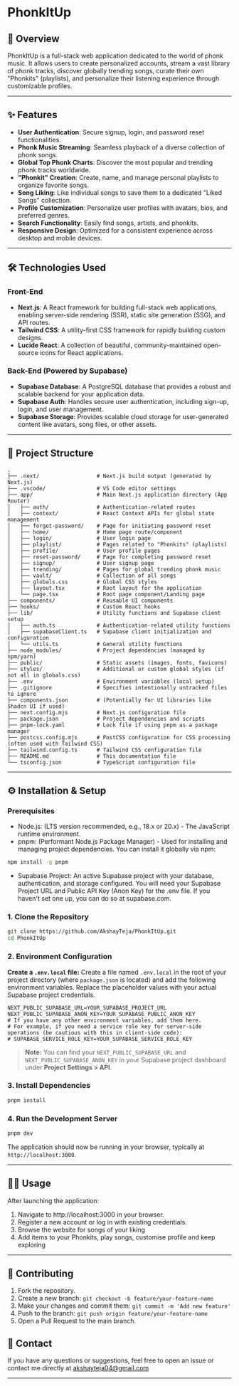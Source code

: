# PhonkItUp

## 🚀 Overview

PhonkItUp is a full-stack web application dedicated to the world of phonk music. It allows users to create personalized accounts, stream a vast library of phonk tracks, discover globally trending songs, curate their own "Phonkits" (playlists), and personalize their listening experience through customizable profiles.

---

## ✨ Features
- **User Authentication**: Secure signup, login, and password reset functionalities.
- **Phonk Music Streaming**: Seamless playback of a diverse collection of phonk songs.
- **Global Top Phonk Charts**: Discover the most popular and trending phonk tracks worldwide.
- **"Phonkit" Creation**: Create, name, and manage personal playlists to organize favorite songs.
- **Song Liking**: Like individual songs to save them to a dedicated "Liked Songs" collection.
- **Profile Customization**: Personalize user profiles with avatars, bios, and preferred genres.
- **Search Functionality**: Easily find songs, artists, and phonkits.
- **Responsive Design**: Optimized for a consistent experience across desktop and mobile devices.
---

## 🛠️ Technologies Used

### Front-End
- **Next.js**: A React framework for building full-stack web applications, enabling server-side rendering (SSR), static site generation (SSG), and API routes.
- **Tailwind CSS**: A utility-first CSS framework for rapidly building custom designs.
- **Lucide React**: A collection of beautiful, community-maintained open-source icons for React applications.
### Back-End (Powered by Supabase)
- **Supabase Database**: A PostgreSQL database that provides a robust and scalable backend for your application data.
- **Supabase Auth**: Handles secure user authentication, including sign-up, login, and user management.
- **Supabase Storage**: Provides scalable cloud storage for user-generated content like avatars, song files, or other assets.
---

## 📂 Project Structure

```
.
├── .next/                  # Next.js build output (generated by Next.js)
├── .vscode/                # VS Code editor settings
├── app/                    # Main Next.js application directory (App Router)
│   ├── auth/               # Authentication-related routes
│   ├── context/            # React Context APIs for global state management
│   ├── forgot-password/    # Page for initiating password reset
│   ├── home/               # Home page route/component
│   ├── login/              # User login page
│   ├── playlist/           # Pages related to "Phonkits" (playlists)
│   ├── profile/            # User profile pages
│   ├── reset-password/     # Page for completing password reset
│   ├── signup/             # User signup page
│   ├── trending/           # Pages for global trending phonk music
│   ├── vault/              # Collection of all songs
│   ├── globals.css         # Global CSS styles
│   ├── layout.tsx          # Root layout for the application
│   └── page.tsx            # Root page component/Landing page
├── components/             # Reusable UI components
├── hooks/                  # Custom React hooks
├── lib/                    # Utility functions and Supabase client setup
│   ├── auth.ts             # Authentication-related utility functions
│   ├── supabaseClient.ts   # Supabase client initialization and configuration
│   └── utils.ts            # General utility functions
├── node_modules/           # Project dependencies (managed by npm/yarn)
├── public/                 # Static assets (images, fonts, favicons)
├── styles/                 # Additional or custom global styles (if not all in globals.css)
├── .env                    # Environment variables (local setup)
├── .gitignore              # Specifies intentionally untracked files to ignore
├── components.json         # (Potentially for UI libraries like Shadcn UI if used)
├── next.config.mjs         # Next.js configuration file
├── package.json            # Project dependencies and scripts
├── pnpm-lock.yaml          # Lock file if using pnpm as a package manager
├── postcss.config.mjs      # PostCSS configuration for CSS processing (often used with Tailwind CSS)
├── tailwind.config.ts      # Tailwind CSS configuration file
├── README.md               # This documentation file
└── tsconfig.json           # TypeScript configuration file
```
---
## ⚙️ Installation & Setup

### Prerequisites

- Node.js: (LTS version recommended, e.g., 18.x or 20.x) - The JavaScript runtime environment.
- pnpm: (Performant Node.js Package Manager) - Used for installing and managing project dependencies. You can install it globally via npm:
```bash
npm install -g pnpm
```
- Supabase Project: An active Supabase project with your database, authentication, and storage configured. You will need your Supabase Project URL and Public API Key (Anon Key) for the .env file. If you haven't set one up, you can do so at supabase.com.

### 1. Clone the Repository

```bash
git clone https://github.com/AkshayTeja/PhonkItUp.git
cd PhonkItUp
```

### 2. Environment Configuration

**Create a `.env.local` file:** Create a file named `.env.local` in the root of your project directory (where `package.json` is located) and add the following environment variables. Replace the placeholder values with your actual Supabase project credentials.

```env
NEXT_PUBLIC_SUPABASE_URL=YOUR_SUPABASE_PROJECT_URL
NEXT_PUBLIC_SUPABASE_ANON_KEY=YOUR_SUPABASE_PUBLIC_ANON_KEY
# If you have any other environment variables, add them here.
# For example, if you need a service role key for server-side operations (be cautious with this in client-side code):
# SUPABASE_SERVICE_ROLE_KEY=YOUR_SUPABASE_SERVICE_ROLE_KEY
```

> **Note:** You can find your `NEXT_PUBLIC_SUPABASE_URL` and `NEXT_PUBLIC_SUPABASE_ANON_KEY` in your Supabase project dashboard under **Project Settings > API**.

### 3. Install Dependencies

```bash
pnpm install
```

### 4. Run the Development Server

```bash
pnpm dev
```

The application should now be running in your browser, typically at `http://localhost:3000`.

---

## 🧑‍💻 Usage

After launching the application:

1. Navigate to http://localhost:3000 in your browser.
2. Register a new account or log in with existing credentials.
3. Browse the website for songs of your liking
4. Add items to your Phonkits, play songs, customise profile and keep exploring

---


## 🤝 Contributing

1. Fork the repository.
2. Create a new branch: `git checkout -b feature/your-feature-name`
3. Make your changes and commit them: `git commit -m 'Add new feature'`
4. Push to the branch: `git push origin feature/your-feature-name`
5. Open a Pull Request to the main branch.


## 📧 Contact

If you have any questions or suggestions, feel free to open an issue or contact me directly at akshayteja04@gmail.com

---
